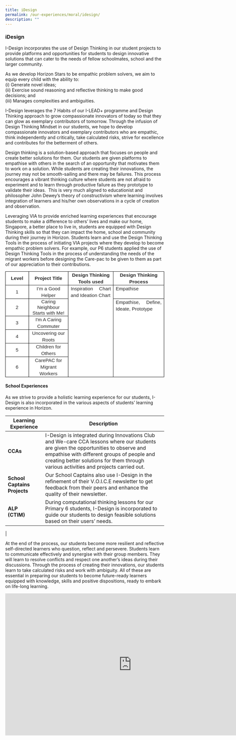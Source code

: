 ```yaml
---
title: iDesign
permalink: /our-experiences/moral/idesign/
description: ""
---
```


### **iDesign**
I-Design incorporates the use of Design Thinking in our student projects to provide platforms and opportunities for students to design innovative solutions that can cater to the needs of fellow schoolmates, school and the larger community.

As we develop Horizon Stars to be empathic problem solvers, we aim to equip every child with the ability to:<br>
(i) Generate novel ideas;<br>
(ii) Exercise sound reasoning and reflective thinking to make good decisions; and<br>
(iii) Manages complexities and ambiguities.

I\-Design leverages the 7 Habits of our I-LEAD+ programme and Design Thinking approach to grow compassionate innovators of today so that they can glow as exemplary contributors of tomorrow. Through the infusion of Design Thinking Mindset in our students, we hope to develop compassionate innovators and exemplary contributors who are empathic, think independently and critically, take calculated risks, strive for excellence and contributes for the betterment of others.

  

Design thinking is a solution-based approach that focuses on people and create better solutions for them. Our students are given platforms to empathise with others in the search of an opportunity that motivates them to work on a solution. While students are creating their innovations, the journey may not be smooth-sailing and there may be failures. This process encourages a vibrant thinking culture where students are not afraid to experiment and to learn through productive failure as they prototype to validate their ideas.&nbsp; This is very much aligned to educationist and philosopher John Dewey’s theory of constructivism where learning involves integration of learners and his/her own observations in a cycle of creation and observation.

Leveraging VIA to provide enriched learning experiences that encourage students to make a difference to others’ lives and make our home, Singapore, a better place to live in, students are equipped with Design Thinking skills so that they can impact the home, school and community during their journey in Horizon. Students learn and use the Design Thinking Tools in the process of initiating VIA projects where they develop to become empathic problem solvers. For example, our P6 students applied the use of Design Thinking Tools in the process of&nbsp;understanding the needs of the migrant workers before designing the Care-pac to be given to them as part of our appreciation to their contributions.

<table style="margin: 0px; outline: 0px; padding: 0px; color: rgb(40, 40, 40); font-family: &quot;Open Sans&quot;, sans-serif; font-size: 15px; font-style: normal; font-variant-ligatures: normal; font-variant-caps: normal; font-weight: 400; letter-spacing: normal; orphans: 2; text-align: justify; text-transform: none; white-space: normal; widows: 2; word-spacing: 0px; -webkit-text-stroke-width: 0px; background-color: rgb(255, 255, 255); text-decoration-thickness: initial; text-decoration-style: initial; text-decoration-color: initial; border-collapse: collapse; border: none;" cellpadding="0" cellspacing="0" border="1" class="MsoTableGrid"><tbody style="margin: 0px; outline: 0px; padding: 0px;"><tr style="margin: 0px; outline: 0px; padding: 0px;"><td style="margin: 0px; outline: 0px; padding: 0in 5.4pt; width: 58.25pt; border: 1pt solid windowtext;" width="66"><p style="margin: 0px 0px 0.0001pt; outline: 0px; padding: 0px; line-height: 15.75pt; text-align: center;" align="center" class="MsoNormal"><b style="margin: 0px; outline: 0px; padding: 0px;"><span style="margin: 0px; outline: 0px; padding: 0px; font-size: 11.5pt; font-family: Arial, sans-serif;">Level</span></b></p></td><td style="margin: 0px; outline: 0px; padding: 0in 5.4pt; width: 1.5in; border-top: 1pt solid windowtext; border-right: 1pt solid windowtext; border-bottom: 1pt solid windowtext; border-image: initial; border-left: none;" width="118"><p style="margin: 0px 0px 0.0001pt; outline: 0px; padding: 0px; line-height: 15.75pt; text-align: center;" align="center" class="MsoNormal"><b style="margin: 0px; outline: 0px; padding: 0px;"><span style="margin: 0px; outline: 0px; padding: 0px; font-size: 11.5pt; font-family: Arial, sans-serif;">Project Title</span></b></p></td><td style="margin: 0px; outline: 0px; padding: 0in 5.4pt; width: 139.5pt; border-top: 1pt solid windowtext; border-right: 1pt solid windowtext; border-bottom: 1pt solid windowtext; border-image: initial; border-left: none;" width="135"><p style="margin: 0px 0px 0.0001pt; outline: 0px; padding: 0px; line-height: 15.75pt; text-align: center;" align="center" class="MsoNormal"><b style="margin: 0px; outline: 0px; padding: 0px;"><span style="margin: 0px; outline: 0px; padding: 0px; font-size: 11.5pt; font-family: Arial, sans-serif;">Design Thinking Tools used</span></b></p></td><td style="margin: 0px; outline: 0px; padding: 0in 5.4pt; width: 161.75pt; border-top: 1pt solid windowtext; border-right: 1pt solid windowtext; border-bottom: 1pt solid windowtext; border-image: initial; border-left: none;" width="153"><p style="margin: 0px 0px 0.0001pt; outline: 0px; padding: 0px; line-height: 15.75pt; text-align: center;" align="center" class="MsoNormal"><b style="margin: 0px; outline: 0px; padding: 0px;"><span style="margin: 0px; outline: 0px; padding: 0px; font-size: 11.5pt; font-family: Arial, sans-serif;">Design Thinking Process</span></b></p></td></tr><tr style="margin: 0px; outline: 0px; padding: 0px;"><td style="margin: 0px; outline: 0px; padding: 0in 5.4pt; width: 58.25pt; border-right: 1pt solid windowtext; border-bottom: 1pt solid windowtext; border-left: 1pt solid windowtext; border-image: initial; border-top: none;" width="66"><p style="margin: 0px 0px 0.0001pt; outline: 0px; padding: 0px; line-height: 15.75pt; text-align: center;" align="center" class="MsoNormal"><span style="margin: 0px; outline: 0px; padding: 0px; font-size: 11.5pt; font-family: Arial, sans-serif;">1</span></p></td><td style="margin: 0px; outline: 0px; padding: 0in 5.4pt; width: 1.5in; border-top: none; border-left: none; border-bottom: 1pt solid windowtext; border-right: 1pt solid windowtext;" width="118"><p style="margin: 0px 0px 0.0001pt; outline: 0px; padding: 0px; line-height: 15.75pt; text-align: center;" align="center" class="MsoNormal"><span style="margin: 0px; outline: 0px; padding: 0px; font-size: 11.5pt; font-family: Arial, sans-serif;">I’m a Good Helper</span></p></td><td style="margin: 0px; outline: 0px; padding: 0in 5.4pt; width: 139.5pt; border-top: none; border-left: none; border-bottom: 1pt solid windowtext; border-right: 1pt solid windowtext;" valign="top" rowspan="6" width="135"><p style="margin: 0px 0px 0.0001pt; outline: 0px; padding: 0px; line-height: 15.75pt;" class="MsoNormal"><span style="margin: 0px; outline: 0px; padding: 0px; font-size: 11.5pt; font-family: Arial, sans-serif;">Inspiration Chart and Ideation Chart</span></p></td><td style="margin: 0px; outline: 0px; padding: 0in 5.4pt; width: 161.75pt; border-top: none; border-left: none; border-bottom: 1pt solid windowtext; border-right: 1pt solid windowtext;" valign="top" width="153"><p style="margin: 0px 0px 0.0001pt; outline: 0px; padding: 0px; line-height: 15.75pt;" class="MsoNormal"><span style="margin: 0px; outline: 0px; padding: 0px; font-size: 11.5pt; font-family: Arial, sans-serif;">Empathise</span></p></td></tr><tr style="margin: 0px; outline: 0px; padding: 0px;"><td style="margin: 0px; outline: 0px; padding: 0in 5.4pt; width: 58.25pt; border-right: 1pt solid windowtext; border-bottom: 1pt solid windowtext; border-left: 1pt solid windowtext; border-image: initial; border-top: none;" width="66"><p style="margin: 0px 0px 0.0001pt; outline: 0px; padding: 0px; line-height: 15.75pt; text-align: center;" align="center" class="MsoNormal"><span style="margin: 0px; outline: 0px; padding: 0px; font-size: 11.5pt; font-family: Arial, sans-serif;">2</span></p></td><td style="margin: 0px; outline: 0px; padding: 0in 5.4pt; width: 1.5in; border-top: none; border-left: none; border-bottom: 1pt solid windowtext; border-right: 1pt solid windowtext;" width="118"><p style="margin: 0px 0px 0.0001pt; outline: 0px; padding: 0px; line-height: normal; text-align: center;" align="center" class="MsoNormal"><span style="margin: 0px; outline: 0px; padding: 0px; font-size: 11.5pt; font-family: Arial, sans-serif;">Caring Neighbour Starts with Me!</span></p></td><td style="margin: 0px; outline: 0px; padding: 0in 5.4pt; width: 161.75pt; border-top: none; border-left: none; border-bottom: 1pt solid windowtext; border-right: 1pt solid windowtext;" valign="top" rowspan="5" width="153"><p style="margin: 0px 0px 0.0001pt; outline: 0px; padding: 0px; line-height: 15.75pt;" class="MsoNormal"><span style="margin: 0px; outline: 0px; padding: 0px; font-size: 11.5pt; font-family: Arial, sans-serif;">Empathise, Define, Ideate, Prototype</span></p></td></tr><tr style="margin: 0px; outline: 0px; padding: 0px;"><td style="margin: 0px; outline: 0px; padding: 0in 5.4pt; width: 58.25pt; border-right: 1pt solid windowtext; border-bottom: 1pt solid windowtext; border-left: 1pt solid windowtext; border-image: initial; border-top: none;" width="66"><p style="margin: 0px 0px 0.0001pt; outline: 0px; padding: 0px; line-height: 15.75pt; text-align: center;" align="center" class="MsoNormal"><span style="margin: 0px; outline: 0px; padding: 0px; font-size: 11.5pt; font-family: Arial, sans-serif;">3</span></p></td><td style="margin: 0px; outline: 0px; padding: 0in 5.4pt; width: 1.5in; border-top: none; border-left: none; border-bottom: 1pt solid windowtext; border-right: 1pt solid windowtext;" width="118"><p style="margin: 0px 0px 0.0001pt; outline: 0px; padding: 0px; line-height: 15.75pt; text-align: center;" align="center" class="MsoNormal"><span style="margin: 0px; outline: 0px; padding: 0px; font-size: 11.5pt; font-family: Arial, sans-serif;">I'm A Caring Commuter</span></p></td></tr><tr style="margin: 0px; outline: 0px; padding: 0px;"><td style="margin: 0px; outline: 0px; padding: 0in 5.4pt; width: 58.25pt; border-right: 1pt solid windowtext; border-bottom: 1pt solid windowtext; border-left: 1pt solid windowtext; border-image: initial; border-top: none;" width="66"><p style="margin: 0px 0px 0.0001pt; outline: 0px; padding: 0px; line-height: 15.75pt; text-align: center;" align="center" class="MsoNormal"><span style="margin: 0px; outline: 0px; padding: 0px; font-size: 11.5pt; font-family: Arial, sans-serif;">4</span></p></td><td style="margin: 0px; outline: 0px; padding: 0in 5.4pt; width: 1.5in; border-top: none; border-left: none; border-bottom: 1pt solid windowtext; border-right: 1pt solid windowtext;" width="118"><p style="margin: 0px 0px 0.0001pt; outline: 0px; padding: 0px; line-height: 15.75pt; text-align: center;" align="center" class="MsoNormal"><span style="margin: 0px; outline: 0px; padding: 0px; font-size: 11.5pt; font-family: Arial, sans-serif;">Uncovering our Roots</span></p></td></tr><tr style="margin: 0px; outline: 0px; padding: 0px;"><td style="margin: 0px; outline: 0px; padding: 0in 5.4pt; width: 58.25pt; border-right: 1pt solid windowtext; border-bottom: 1pt solid windowtext; border-left: 1pt solid windowtext; border-image: initial; border-top: none;" width="66"><p style="margin: 0px 0px 0.0001pt; outline: 0px; padding: 0px; line-height: 15.75pt; text-align: center;" align="center" class="MsoNormal"><span style="margin: 0px; outline: 0px; padding: 0px; font-size: 11.5pt; font-family: Arial, sans-serif;">5</span></p></td><td style="margin: 0px; outline: 0px; padding: 0in 5.4pt; width: 1.5in; border-top: none; border-left: none; border-bottom: 1pt solid windowtext; border-right: 1pt solid windowtext;" width="118"><p style="margin: 0px 0px 0.0001pt; outline: 0px; padding: 0px; line-height: 15.75pt; text-align: center;" align="center" class="MsoNormal"><span style="margin: 0px; outline: 0px; padding: 0px; font-size: 11.5pt; font-family: Arial, sans-serif;">Children for Others</span></p></td></tr><tr style="margin: 0px; outline: 0px; padding: 0px;"><td style="margin: 0px; outline: 0px; padding: 0in 5.4pt; width: 58.25pt; border-right: 1pt solid windowtext; border-bottom: 1pt solid windowtext; border-left: 1pt solid windowtext; border-image: initial; border-top: none;" width="66"><p style="margin: 0px 0px 0.0001pt; outline: 0px; padding: 0px; line-height: 15.75pt; text-align: center;" align="center" class="MsoNormal"><span style="margin: 0px; outline: 0px; padding: 0px; font-size: 11.5pt; font-family: Arial, sans-serif;">6</span></p></td><td style="margin: 0px; outline: 0px; padding: 0in 5.4pt; width: 1.5in; border-top: none; border-left: none; border-bottom: 1pt solid windowtext; border-right: 1pt solid windowtext;" width="118"><p style="margin: 0px 0px 0.0001pt; outline: 0px; padding: 0px; line-height: 15.75pt; text-align: center;" align="center" class="MsoNormal"><span style="margin: 0px; outline: 0px; padding: 0px; font-size: 11.5pt; font-family: Arial, sans-serif;">CarePAC for Migrant Workers</span></p></td></tr></tbody></table>

#### **School Experiences**
As we strive to provide a holistic learning experience for our students, I-Design is also incorporated in the various aspects of students’ learning experience in Horizon.

| Learning Experience | Description |
|---|---|
| **CCAs** | I-Design is integrated during Innovations Club and We-care CCA lessons where our students are given the opportunities to observe and empathise with different groups of people and creating better solutions for them through various activities and projects carried out.<br>  |
| **School Captains Projects** | Our School Captains also use I-Design in the refinement of their V.O.I.C.E newsletter to get feedback from their peers and enhance the quality of their newsletter.<br>  |
| **ALP<br>(CTIM)** | During computational thinking lessons for our Primary 6 students, I-Design is incorporated to guide our students to design feasible solutions based on their users’ needs. |
|

At the end of the process, our students become more resilient and reflective self-directed learners who question, reflect and persevere. Students learn to communicate effectively and synergise with their group members. They will learn to resolve conflicts and respect one another’s ideas during their discussions. Through the process of creating their innovations, our students learn to take calculated risks and work with ambiguity. All of these are essential in preparing our students to become future-ready learners equipped with knowledge, skills and positive dispositions, ready to embark on life-long learning.

<iframe allowfullscreen="true" height="450" width="800" frameborder="0" src="https://docs.google.com/presentation/d/e/2PACX-1vQ1eaAXTk6OGjz7Vm4GHLi84qfgE5kHexf1wxIuhwZCV-TPsP-O1i8u7_zklJB3hpaBXV-EV3LWHZt9/embed?start=false&amp;loop=false&amp;delayms=3000"></iframe>